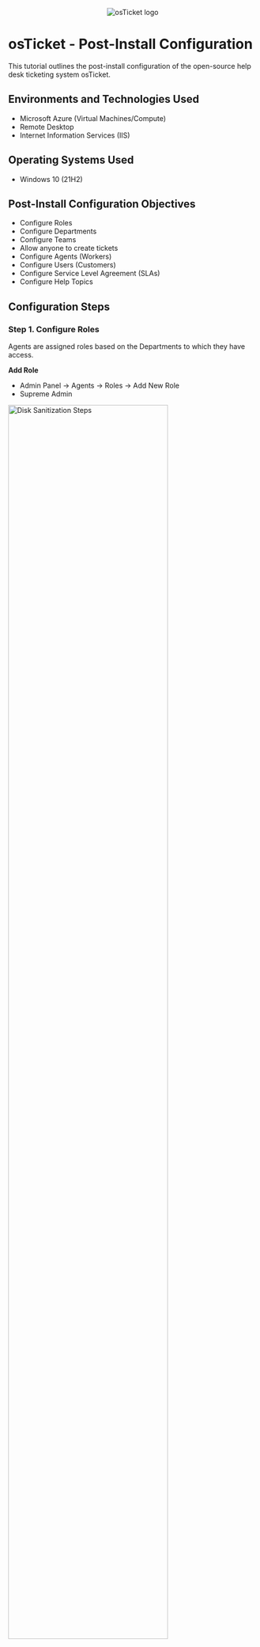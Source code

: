 <p align="center">
<img src="https://i.imgur.com/Clzj7Xs.png" alt="osTicket logo"/>
</p>

<h1>osTicket - Post-Install Configuration</h1>
This tutorial outlines the post-install configuration of the open-source help desk ticketing system osTicket.<br />

<h2>Environments and Technologies Used</h2>

- Microsoft Azure (Virtual Machines/Compute)
- Remote Desktop
- Internet Information Services (IIS)

<h2>Operating Systems Used </h2>

- Windows 10</b> (21H2)

<h2>Post-Install Configuration Objectives</h2>

- Configure Roles
- Configure Departments
- Configure Teams
- Allow anyone to create tickets
- Configure Agents (Workers)
- Configure Users (Customers)
- Configure Service Level Agreement (SLAs)
- Configure Help Topics

<h2>Configuration Steps</h2>

<h3>Step 1. Configure Roles</h3>

Agents are assigned roles based on the Departments to which they have access.

**Add Role**
- Admin Panel -> Agents -> Roles -> Add New Role
- Supreme Admin

<p>
<img src="https://i.imgur.com/gpxx8hh.png" height="80%" width="80%" alt="Disk Sanitization Steps"/>
</p>
<p>
<img src="https://i.imgur.com/gsYpF7W.png" height="80%" width="80%" alt="Disk Sanitization Steps"/>
</p>
<p>
<img src="https://i.imgur.com/R4HDxDq.png" height="80%" width="80%" alt="Disk Sanitization Steps"/>
</p>
<p>
<img src="https://i.imgur.com/ic8yhcA.png" height="80%" width="80%" alt="Disk Sanitization Steps"/>
</p>
<p>
<img src="https://i.imgur.com/6DrekNo.png" height="80%" width="80%" alt="Disk Sanitization Steps"/>
</p>
<p>
<img src="https://i.imgur.com/qFXjfhD.png" height="80%" width="80%" alt="Disk Sanitization Steps"/>
</p>

<h3>Step 2. Configure Departments</h3>

The help desk's Departments are used to route tickets, thus each Department has a variety of settings that can be set.

**Add Departments**
- Admin Panel -> Agents -> Departments -> Add New Department
- System Administrators

<p>
<img src="https://i.imgur.com/m6qryWE.png" height="80%" width="80%" alt="Disk Sanitization Steps"/>
</p>
<p>
<img src="https://i.imgur.com/kp3c1Yr.png" height="80%" width="80%" alt="Disk Sanitization Steps"/>
</p>

<h3>Step 3. Configure Teams</h3>

You can group Agents from several Departments using teams to solve a certain problem.

**Add Teams**
- Admin Panel -> Agents -> Teams -> Add New Team
  - Level I Support
  - Level II Support

<p>
<img src="https://i.imgur.com/EtD6beg.png" height="80%" width="80%" alt="Disk Sanitization Steps"/>
</p>
<p>
<img src="https://i.imgur.com/1i3Xgwn.png" height="80%" width="80%" alt="Disk Sanitization Steps"/>
</p>

<h3>Step 4. Allow anyone to create tickets</h3>

- Admin Panel -> Settings -> User Settings
- Registration Required: Uncheck “Require registration and login to create tickets”

<p>
<img src="https://i.imgur.com/kcW6wER.png" height="80%" width="80%" alt="Disk Sanitization Steps"/>
</p>

<h3>Step 5. Configure Agents (Workers)</h3>

Agents are granted access to the help desk in order to respond to and resolve tickets.
Create two Agents, Jane Doe with administrator access and John Doe as a support.

**Add Agents**
- Admin Panel -> Agents -> Add New Agent
  - Jane Doe
  - John Doe

<p>
<img src="https://i.imgur.com/Jc2MhjY.png" height="80%" width="80%" alt="Disk Sanitization Steps"/>
</p>
<p>
<img src="https://i.imgur.com/pgMx5Ro.png" height="80%" width="80%" alt="Disk Sanitization Steps"/>
</p>
<p>
<img src="https://i.imgur.com/b2RRaRj.png" height="80%" width="80%" alt="Disk Sanitization Steps"/>
</p>
<p>
<img src="https://i.imgur.com/av4w9vo.png" height="80%" width="80%" alt="Disk Sanitization Steps"/>
</p>
<p>
<img src="https://i.imgur.com/UWdnBmS.png" height="80%" width="80%" alt="Disk Sanitization Steps"/>
</p>
<p>
<img src="https://i.imgur.com/b2RRaRj.png" height="80%" width="80%" alt="Disk Sanitization Steps"/>
</p>
<p>
<img src="https://i.imgur.com/ip16yjG.png" height="80%" width="80%" alt="Disk Sanitization Steps"/>
</p>

<h3>Step 6. Configure Users (Customers)</h3>

Users can now register for an account and log in to generate tickets or check the status of existing tickets. Either the Agent Panel or the Admin Panel can be used to add users. In this case, two users were established via the Agent Panel.

**Add Users**
- Agent Panel -> Users -> Add User
  - Karen
  - Ken

<p>
<img src="https://i.imgur.com/jOnUAz9.png" height="80%" width="80%" alt="Disk Sanitization Steps"/>
</p>
<p>
<img src="https://i.imgur.com/JDrU86X.png" height="80%" width="80%" alt="Disk Sanitization Steps"/>
</p>
<p>
<img src="https://i.imgur.com/awR7kcH.png" height="80%" width="80%" alt="Disk Sanitization Steps"/>
</p>
<p>
<img src="https://i.imgur.com/wvfrF56.png" height="80%" width="80%" alt="Disk Sanitization Steps"/>
</p>

<h3>Step 7. Configure Service Level Agreement (SLAs)</h3>

The SLA Plan's goal is to specify how long the help desk administrator anticipates it will take to resolve tickets.

**Add Service Level Agreement (SLAs)**
- Admin Panel -> Manage -> SLA -> Add New SLA Plan
  - Sev-A (1 hour, 24/7)
  - Sev-B (4 hours, 24/7)
  - Sev-C (8 hours, business hours Mon - Fri 8am-5pm with U.S. Holidays)

<p>
<img src="https://i.imgur.com/gn1liIR.png" height="80%" width="80%" alt="Disk Sanitization Steps"/>
</p>
<p>
<img src="https://i.imgur.com/0VstBXf.png" height="80%" width="80%" alt="Disk Sanitization Steps"/>
</p>
<p>
<img src="https://i.imgur.com/n5a7J0T.png" height="80%" width="80%" alt="Disk Sanitization Steps"/>
</p>
<p>
<img src="https://i.imgur.com/vX4zx0M.png" height="80%" width="80%" alt="Disk Sanitization Steps"/>
</p>
<p>
<img src="https://i.imgur.com/KFGNt9G.png" height="80%" width="80%" alt="Disk Sanitization Steps"/>
</p>

<h3>Step 8. Configure Help Topics</h3>

Help Topics will simplify the help desk experience for your end users and ensure correct ticket assignment and timely resolution.

**Add Help Topics**
- Admin Panel -> Manage -> Help Topics -> Add New Help Topic
  - Business Critical Outage
  - Personal Computer Issues
  - Equipment Request
  - Password Reset
  
<p>
<img src="https://i.imgur.com/2jTOhtx.png" height="80%" width="80%" alt="Disk Sanitization Steps"/>
</p>
<p>
<img src="https://i.imgur.com/7DFqLmZ.png" height="80%" width="80%" alt="Disk Sanitization Steps"/>
</p>
<p>
<img src="https://i.imgur.com/qPXFtJl.png" height="80%" width="80%" alt="Disk Sanitization Steps"/>
</p>
<p>
<img src="https://i.imgur.com/WrLpIku.png" height="80%" width="80%" alt="Disk Sanitization Steps"/>
</p>
<p>
<img src="https://i.imgur.com/4r39Vmo.png" height="80%" width="80%" alt="Disk Sanitization Steps"/>
</p>

osTicket is now set up. The following tutorial will demonstrate how to submit and respond to tickets. This will help you gain confidence and skill. The ticketing system is vital in the Help Desk Profession.
